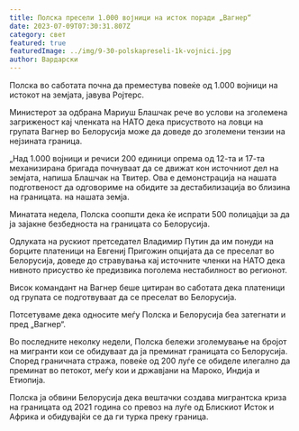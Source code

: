 ```yaml
---
title: Полска пресели 1.000 војници на исток поради „Вагнер“
date: 2023-07-09T07:30:31.807Z
category: свет
featured: true
featuredImage: ../img/9-30-polskapreseli-1k-vojnici.jpg
author: Вардарски
---
```

Полска во саботата почна да преместува повеќе од 1.000 војници на истокот на земјата, јавува Ројтерс.

Министерот за одбрана Мариуш Блашчак рече во услови на зголемена загриженост кај членката на НАТО дека присуството на ловци на групата Вагнер во Белорусија може да доведе до зголемени тензии на нејзината граница.

„Над 1.000 војници и речиси 200 единици опрема од 12-та и 17-та механизирана бригада почнуваат да се движат кон источниот дел на земјата, напиша Блашчак на Твитер. Ова е демонстрација на нашата подготвеност да одговориме на обидите за дестабилизација во близина на границата. на нашата земја.

Минатата недела, Полска соопшти дека ќе испрати 500 полицајци за да ја зајакне безбедноста на границата со Белорусија.

Одлуката на рускиот претседател Владимир Путин да им понуди на борците платеници на Евгениј Пригожин опцијата да се преселат во Белорусија, доведе до стравувања кај источните членки на НАТО дека нивното присуство ќе предизвика поголема нестабилност во регионот.

Висок командант на Вагнер беше цитиран во саботата дека платеници од групата се подготвуваат да се преселат во Белорусија.

Потсетуваме дека односите меѓу Полска и Белорусија беа затегнати и пред „Вагнер“.

Во последните неколку недели, Полска бележи зголемување на бројот на мигранти кои се обидуваат да ја преминат границата со Белорусија. Според граничната стража, повеќе од 200 луѓе се обиделе илегално да преминат во петокот, меѓу кои и државјани на Мароко, Индија и Етиопија.

Полска ја обвини Белорусија дека вештачки создава мигрантска криза на границата од 2021 година со превоз на луѓе од Блискиот Исток и Африка и обидувајќи се да ги турка преку граница.